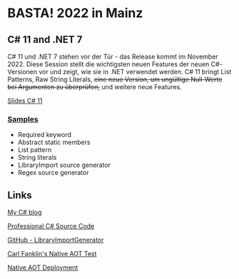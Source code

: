 # BASTA! 2022 in Mainz

## C# 11 and .NET 7

C# 11 und .NET 7 stehen vor der Tür - das Release kommt im November 2022. Diese Session stellt die wichtigsten neuen Features der neuen C#-Versionen vor und zeigt, wie sie in .NET verwendet werden. C# 11 bringt List Patterns, Raw String Literals, ~~eine neue Version, um ungültige Null-Werte bei Argumenten zu überprüfen,~~ und weitere neue Features.

[Slides C# 11](slides/CSharp11.pdf)

### [Samples](csharp11)

* Required keyword
* Abstract static members
* List pattern
* String literals
* LibraryImport source generator
* Regex source generator

## Links

[My C# blog](https://csharp.christiannagel.com)

[Professional C# Source Code](https://github.com/ProfessionalCSharp/ProfessionalCSharp2021)

[GitHub - LibraryImportGenerator](https://github.com/dotnet/runtime/tree/main/docs/design/libraries/LibraryImportGenerator)

[Carl Fanklin's Native AOT Test](https://github.com/carlfranklin/Native-AOT-Test)

[Native AOT Deployment](https://learn.microsoft.com/dotnet/core/deploying/native-aot/?WT.mc_id=DT-MVP-10160)

